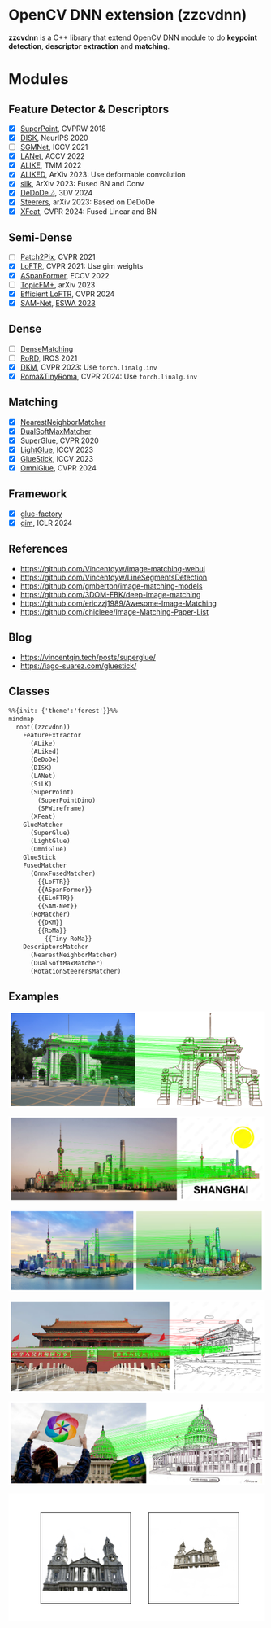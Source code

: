 OpenCV DNN extension (zzcvdnn)
==============================

**zzcvdnn** is a C++ library that extend OpenCV DNN module to do **keypoint detection**, **descriptor extraction** and **matching**.

# Modules

## Feature Detector & Descriptors

- [x] [SuperPoint](https://github.com/magicleap/SuperPointPretrainedNetwork), CVPRW 2018
- [x] [DISK](https://github.com/cvlab-epfl/disk), NeurIPS 2020
- [ ] [SGMNet](https://github.com/vdvchen/SGMNet), ICCV 2021
- [x] [LANet](https://github.com/wangch-g/lanet), ACCV 2022
- [x] [ALIKE](https://github.com/Shiaoming/ALIKE), TMM 2022
- [x] [ALIKED](https://github.com/Shiaoming/ALIKED), ArXiv 2023: Use deformable convolution
- [x] [silk](https://github.com/facebookresearch/silk), ArXiv 2023: Fused BN and Conv
- [x] [DeDoDe 🎶](https://github.com/Parskatt/DeDoDe), 3DV 2024
- [x] [Steerers](https://github.com/georg-bn/rotation-steerers), arXiv 2023: Based on DeDoDe
- [x] [XFeat](https://github.com/verlab/accelerated_features), CVPR 2024: Fused Linear and BN

## Semi-Dense

- [ ] [Patch2Pix](https://github.com/GrumpyZhou/patch2pix), CVPR 2021
- [x] [LoFTR](https://github.com/zju3dv/LoFTR), CVPR 2021: Use gim weights
- [x] [ASpanFormer](https://github.com/apple/ml-aspanformer), ECCV 2022
- [ ] [TopicFM+](https://github.com/TruongKhang/TopicFM), arXiv 2023
- [x] [Efficient LoFTR](https://github.com/zju3dv/EfficientLoFTR), CVPR 2024
- [x] [SAM-Net](https://github.com/benjaminkelenyi/SAM-Net), [ESWA 2023](https://www.sciencedirect.com/science/article/abs/pii/S0957417423033067#fn1)

## Dense

- [ ] [DenseMatching](https://github.com/PruneTruong/DenseMatching)
- [ ] [RoRD](https://github.com/UditSinghParihar/RoRD), IROS 2021
- [x] [DKM](https://github.com/Parskatt/DKM), CVPR 2023: Use `torch.linalg.inv`
- [x] [Roma&TinyRoma](https://github.com/Parskatt/RoMa), CVPR 2024: Use `torch.linalg.inv`

## Matching

- [x] [NearestNeighborMatcher](https://kornia.readthedocs.io/en/latest/feature.html#kornia.feature.match_smnn)
- [x] [DualSoftMaxMatcher](https://github.com/Parskatt/DeDoDe/blob/main/DeDoDe/utils.py)
- [x] [SuperGlue](https://github.com/magicleap/SuperGluePretrainedNetwork), CVPR 2020
- [x] [LightGlue](https://github.com/cvg/LightGlue), ICCV 2023
- [x] [GlueStick](https://github.com/cvg/GlueStick), ICCV 2023
- [x] [OmniGlue](https://github.com/google-research/omniglue), CVPR 2024

## Framework

- [x] [glue-factory](https://github.com/cvg/glue-factory)
- [x] [gim](https://github.com/xuelunshen/gim), ICLR 2024

## References

- https://github.com/Vincentqyw/image-matching-webui
- https://github.com/Vincentqyw/LineSegmentsDetection
- https://github.com/gmberton/image-matching-models
- https://github.com/3DOM-FBK/deep-image-matching
- https://github.com/ericzzj1989/Awesome-Image-Matching
- https://github.com/chicleee/Image-Matching-Paper-List

## Blog

- https://vincentqin.tech/posts/superglue/
- https://iago-suarez.com/gluestick/

## Classes

```mermaid
%%{init: {'theme':'forest'}}%%
mindmap
  root((zzcvdnn))
    FeatureExtractor
      (ALike)
      (ALiked)
      (DeDoDe)
      (DISK)
      (LANet)
      (SiLK)
      (SuperPoint)
        (SuperPointDino)
        (SPWireframe)
      (XFeat)
    GlueMatcher
      (SuperGlue)
      (LightGlue)
      (OmniGlue)
    GlueStick
    FusedMatcher
      (OnnxFusedMatcher)
        {{LoFTR}}
        {{ASpanFormer}}
        {{ELoFTR}}
        {{SAM-Net}}
      (RoMatcher)
        {{DKM}}
        {{RoMa}}
          {{Tiny-RoMa}}
    DescriptorsMatcher
      (NearestNeighborMatcher)
      (DualSoftMaxMatcher)
      (RotationSteerersMatcher)
```

## Examples

![](https://github.com/zhouzq-thu/zzcvdnn/blob/main/assets/results/THU2ndGate.png)

![](https://github.com/zhouzq-thu/zzcvdnn/blob/main/assets/results/shanghai-1.png)

![](https://github.com/zhouzq-thu/zzcvdnn/blob/main/assets/results/shanghai-2.png)

![](https://github.com/zhouzq-thu/zzcvdnn/blob/main/assets/results/tiananmen.png)

![](https://github.com/zhouzq-thu/zzcvdnn/blob/main/assets/results/uscapitol.png)

![](https://github.com/zhouzq-thu/zzcvdnn/blob/main/assets/results/certainty.png)
